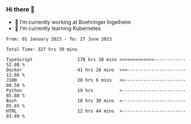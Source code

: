 ### Hi there 👋
- 🔭 I’m currently working at Boehringer Ingelheim
- 🌱 I’m currently learning Kubernetes

 
<!--START_SECTION:waka-->

```text
From: 01 January 2023 - To: 27 June 2023

Total Time: 327 hrs 39 mins

TypeScript                 170 hrs 38 mins >>>>>>>>>>>>>------------   52.08 %
Docker                     41 hrs 28 mins  >>>----------------------   12.66 %
JSON                       28 hrs 6 mins   >>-----------------------   08.58 %
Python                     19 hrs          >------------------------   05.80 %
Bash                       18 hrs 30 mins  >------------------------   05.65 %
HTML                       12 hrs 44 mins  >------------------------   03.89 %
```

<!--END_SECTION:waka-->

 
